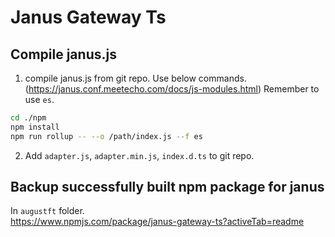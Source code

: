 # Janus Gateway Ts

## Compile janus.js

1. compile janus.js from git repo. Use below commands. (https://janus.conf.meetecho.com/docs/js-modules.html)
    Remember to use `es`.
```bash
cd ./npm
npm install
npm run rollup -- --o /path/index.js --f es
```

2. Add `adapter.js`, `adapter.min.js`, `index.d.ts` to git repo.

## Backup successfully built npm package for janus
In `augustft` folder.  
https://www.npmjs.com/package/janus-gateway-ts?activeTab=readme
